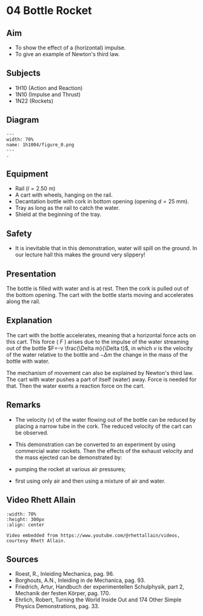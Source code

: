 # 04 Bottle Rocket 
    
  
## Aim   
 
 *  To show the effect of a (horizontal) impulse. 
 *  To give an example of Newton's third law.
   
  
## Subjects   
* 1H10 (Action and Reaction) 
* 1N10 (Impulse and Thrust)
* 1N22 (Rockets)   

## Diagram
   
```{figure} figures/figure_0.png  
---  
width: 70%  
name: 1h1004/figure_0.png  
---  
. 
```
    
  
## Equipment   
- Rail $(l=2.50 \mathrm{~m})$
- A cart with wheels, hanging on the rail.
- Decantation bottle with cork in bottom opening (opening $d=25\mathrm{~mm}$).
- Tray as long as the rail to catch the water.
- Shield at the beginning of the tray.
  
## Safety   
 
 *  It is inevitable that in this demonstration, water will spill on the ground. In our lecture hall this makes the ground very slippery!
      
  
## Presentation   
The bottle is filled with water and is at rest. Then the cork is pulled out of the bottom opening. The cart with the bottle starts moving and accelerates along the rail.

## Explanation   
The cart with the bottle accelerates, meaning that a horizontal force acts on this cart. This force ( $F$ ) arises due to the impulse of the water streaming out of the bottle $F=-v \frac{\Delta m}{\Delta t}$, in which $v$ is the velocity of the water relative to the bottle and $-\Delta m$ the change in the mass of the bottle with water.

The mechanism of movement can also be explained by Newton's third law. The cart with water pushes a part of itself (water) away. Force is needed for that. Then the water exerts a reaction force on the cart.
  
## Remarks
  - The velocity $(v)$ of the water flowing out of the bottle can be reduced by placing a narrow tube in the cork. The reduced velocity of the cart can be observed.
  
  - This demonstration can be converted to an experiment by using commercial water rockets. Then the effects of the exhaust velocity and the mass ejected can be demonstrated by:  
  
  - pumping the rocket at various air pressures;

  - first using only air and then using a mixture of air and water.

## Video Rhett Allain

```{iframe} https://www.youtube.com/watch?v=mww2JDELZyE
:width: 70%
:height: 300px
:align: center

Video embedded from https://www.youtube.com/@rhettallain/videos, courtesy Rhett Allain.
```

## Sources
 *  Roest, R., Inleiding Mechanica, pag. 96. 
 *  Borghouts, A.N., Inleiding in de Mechanica, pag. 93. 
 *  Friedrich, Artur, Handbuch der experimentellen Schulphysik, part 2, Mechanik der festen Körper, pag. 170. 
 *  Ehrlich, Robert, Turning the World Inside Out and 174 Other Simple Physics Demonstrations, pag. 33.
  
